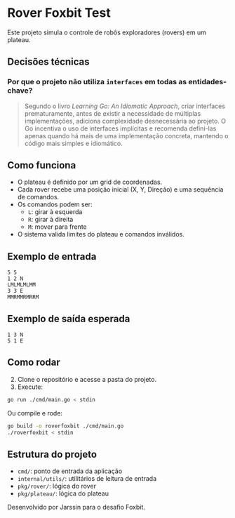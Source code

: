 # Rover Foxbit Test

Este projeto simula o controle de robôs exploradores (rovers) em um plateau.

## Decisões técnicas

### Por que o projeto não utiliza `interfaces` em todas as entidades-chave?

> Segundo o livro _Learning Go: An Idiomatic Approach_, criar interfaces prematuramente, antes de existir a necessidade de múltiplas implementações, adiciona complexidade desnecessária ao projeto. O Go incentiva o uso de interfaces implícitas e recomenda defini-las apenas quando há mais de uma implementação concreta, mantendo o código mais simples e idiomático.

## Como funciona

- O plateau é definido por um grid de coordenadas.
- Cada rover recebe uma posição inicial (X, Y, Direção) e uma sequência de comandos.
- Os comandos podem ser:
  - `L`: girar à esquerda
  - `R`: girar à direita
  - `M`: mover para frente
- O sistema valida limites do plateau e comandos inválidos.

## Exemplo de entrada

```
5 5
1 2 N
LMLMLMLMM
3 3 E
MMRMMRMRRM
```

## Exemplo de saída esperada

```
1 3 N
5 1 E
```

## Como rodar

2. Clone o repositório e acesse a pasta do projeto.
3. Execute:

```bash
go run ./cmd/main.go < stdin
```

Ou compile e rode:

```bash
go build -o roverfoxbit ./cmd/main.go
./roverfoxbit < stdin
```

## Estrutura do projeto

- `cmd/`: ponto de entrada da aplicação
- `internal/utils/`: utilitários de leitura de entrada
- `pkg/rover/`: lógica do rover
- `pkg/plateau/`: lógica do plateau

Desenvolvido por Jarssin para o desafio Foxbit.
